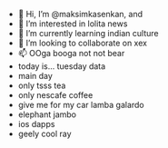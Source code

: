 - 👋 Hi, I’m @maksimkasenkan, and
- 👀 I’m interested in lolita news
- 🌱 I’m currently learning indian culture
- 💞️ I’m looking to collaborate on xex
- 📫 OOga booga not not bear
- today is... tuesday data
- main day
- only tsss tea
- only nescafe coffee
- give me for my car lamba galardo
- elephant jambo
- ios dapps
- geely cool ray
